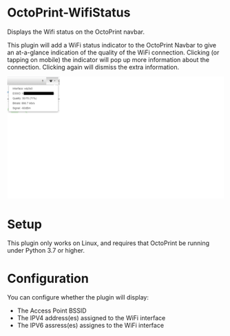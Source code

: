 # OctoPrint-WifiStatus

Displays the Wifi status on the OctoPrint navbar.

This plugin will add a WiFi status indicator to the OctoPrint Navbar to give an at-a-glance indication of the quality of the WiFi connection. Clicking (or tapping on mobile) the indicator will pop up more information about the connection. Clicking again will dismiss the extra information.

![WiFiStatus](/assets/WiFiStatus.png)


# Setup
This plugin only works on Linux, and requires that OctoPrint be running under Python 3.7 or higher.

# Configuration
You can configure whether the plugin will display:
- The Access Point BSSID
- The IPV4 address(es) assigned to the WiFi interface
- The IPV6 assress(es) assignes to the WiFi interface
